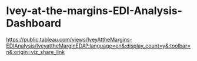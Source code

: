 # Ivey-at-the-margins-EDI-Analysis-Dashboard

https://public.tableau.com/views/IveyAttheMargins-EDIAnalysis/IveyattheMarginEDA?:language=en&:display_count=y&:toolbar=n&:origin=viz_share_link
